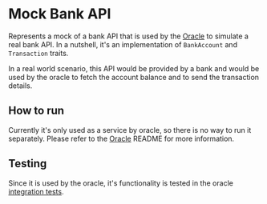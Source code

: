 # Mock Bank API

Represents a mock of a bank API that is used by the [Oracle](../oracle/README.md) to simulate a real bank API. In a nutshell, it's an implementation of `BankAccount` and `Transaction` traits.

In a real world scenario, this API would be provided by a bank and would be used by the oracle to fetch the account balance and to send the transaction details.

## How to run

Currently it's only used as a service by oracle, so there is no way to run it separately. Please refer to the [Oracle](../oracle/README.md) README for more information.

## Testing

Since it is used by the oracle, it's functionality is tested in the oracle [integration tests](../oracle/src/tests/mod.rs).
